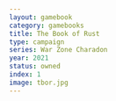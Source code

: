 ```yaml
---
layout: gamebook
category: gamebooks
title: The Book of Rust
type: campaign
series: War Zone Charadon
year: 2021
status: owned
index: 1
image: tbor.jpg
---
```

